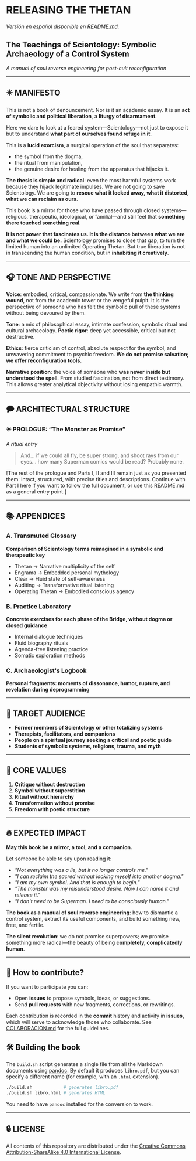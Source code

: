 # RELEASING THE THETAN
*Versión en español disponible en [README.md](README.md).*

## The Teachings of Scientology: Symbolic Archaeology of a Control System

*A manual of soul reverse engineering for post-cult reconfiguration*

-----

## ✴️ MANIFESTO

This is not a book of denouncement. Nor is it an academic essay.
It is an **act of symbolic and political liberation**, a **liturgy of disarmament**.

Here we dare to look at a feared system—Scientology—not just to expose it but to understand **what part of ourselves found refuge in it**.

This is a **lucid exorcism**, a surgical operation of the soul that separates:

- the symbol from the dogma,
- the ritual from manipulation,
- the genuine desire for healing from the apparatus that hijacks it.

**The thesis is simple and radical**: even the most harmful systems work because they hijack legitimate impulses. We are not going to save Scientology. We are going to **rescue what it locked away, what it distorted, what we can reclaim as ours**.

This book is a mirror for those who have passed through closed systems—religious, therapeutic, ideological, or familial—and still feel that **something there touched something real**.

**It is not power that fascinates us. It is the distance between what we are and what we could be.** Scientology promises to close that gap, to turn the limited human into an unlimited Operating Thetan. But true liberation is not in transcending the human condition, but in **inhabiting it creatively**.

-----

## 🎧 TONE AND PERSPECTIVE

**Voice**: embodied, critical, compassionate. We write from **the thinking wound**, not from the academic tower or the vengeful pulpit. It is the perspective of someone who has felt the symbolic pull of these systems without being devoured by them.

**Tone**: a mix of philosophical essay, intimate confession, symbolic ritual and cultural archaeology. **Poetic rigor**: deep yet accessible, critical but not destructive.

**Ethics**: fierce criticism of control, absolute respect for the symbol, and unwavering commitment to psychic freedom. **We do not promise salvation; we offer reconfiguration tools.**

**Narrative position**: the voice of someone who **was never inside but understood the spell**. From studied fascination, not from direct testimony. This allows greater analytical objectivity without losing empathic warmth.

-----

## 🗭️ ARCHITECTURAL STRUCTURE

### ✴️ PROLOGUE: “The Monster as Promise”

*A ritual entry*

> And... if we could all fly, be super strong, and shoot rays from our eyes... how many Superman comics would be read?
> Probably none.

[The rest of the prologue and Parts I, II and III remain just as you presented them: intact, structured, with precise titles and descriptions. Continue with Part I here if you want to follow the full document, or use this README.md as a general entry point.]

-----

## 📚 APPENDICES

### A. Transmuted Glossary

**Comparison of Scientology terms reimagined in a symbolic and therapeutic key**

- Thetan → Narrative multiplicity of the self
- Engrama → Embedded personal mythology
- Clear → Fluid state of self-awareness
- Auditing → Transformative ritual listening
- Operating Thetan → Embodied conscious agency

### B. Practice Laboratory

**Concrete exercises for each phase of the Bridge, without dogma or closed guidance**

- Internal dialogue techniques
- Fluid biography rituals
- Agenda-free listening practice
- Somatic exploration methods

### C. Archaeologist's Logbook

**Personal fragments: moments of dissonance, humor, rupture, and revelation during deprogramming**

-----

## 🎯 TARGET AUDIENCE

- **Former members of Scientology or other totalizing systems**
- **Therapists, facilitators, and companions**
- **People on a spiritual journey seeking a critical and poetic guide**
- **Students of symbolic systems, religions, trauma, and myth**

-----

## 🌱 CORE VALUES

1. **Critique without destruction**
1. **Symbol without superstition**
1. **Ritual without hierarchy**
1. **Transformation without promise**
1. **Freedom with poetic structure**

-----

## 🔥 EXPECTED IMPACT

**May this book be a mirror, a tool, and a companion.**

Let someone be able to say upon reading it:

- *"Not everything was a lie, but it no longer controls me."*
- *"I can reclaim the sacred without locking myself into another dogma."*
- *"I am my own symbol. And that is enough to begin."*
- *"The monster was my misunderstood desire. Now I can name it and release it."*
- *"I don't need to be Superman. I need to be consciously human."*

**The book as a manual of soul reverse engineering**: how to dismantle a control system, extract its useful components, and build something new, free, and fertile.

**The silent revolution**: we do not promise superpowers; we promise something more radical—the beauty of being **completely, complicatedly human**.

-----

## 🤝 How to contribute?

If you want to participate you can:

- Open **issues** to propose symbols, ideas, or suggestions.
- Send **pull requests** with new fragments, corrections, or rewritings.

Each contribution is recorded in the **commit** history and activity in **issues**,
which will serve to acknowledge those who collaborate. See
[COLABORACION.md](COLABORACION.md) for the full guidelines.

## 🛠️ Building the book

The `build.sh` script generates a single file from all the Markdown documents using [pandoc](https://pandoc.org/). By default it produces `libro.pdf`, but you can specify a different name (for example, with an `.html` extension).

```bash
./build.sh            # generates libro.pdf
./build.sh libro.html # generates HTML
```

You need to have `pandoc` installed for the conversion to work.

-----

## 🔒 LICENSE

All contents of this repository are distributed under the [Creative Commons Attribution-ShareAlike 4.0 International License](LICENSE).

